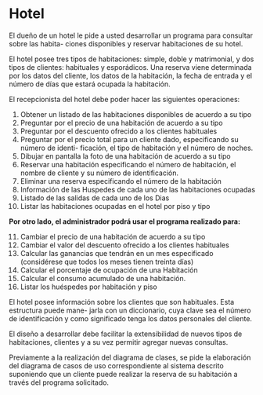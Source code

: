 # Hotel

El dueño de un hotel le pide a usted desarrollar un programa para consultar sobre las habita- ciones disponibles y reservar habitaciones de su hotel.

El hotel posee tres tipos de habitaciones: simple, doble y matrimonial, y dos tipos de clientes: habituales y esporádicos. Una reserva viene determinada por los datos del cliente, los datos de la habitación, la fecha de entrada y el número de días que estará ocupada la habitación.

El recepcionista del hotel debe poder hacer las siguientes operaciones:
1. Obtener un listado de las habitaciones disponibles de acuerdo a su tipo
2.  Preguntar por el precio de una habitación de acuerdo a su tipo
3. Preguntar por el descuento ofrecido a los clientes habituales
4. Preguntar por el precio total para un cliente dado, especificando su número de identi- ficación, el tipo de habitación y el número de noches.
5. Dibujar en pantalla la foto de una habitación de acuerdo a su tipo
6. Reservar una habitación especificando el número de habitación, el nombre de cliente y su número de identificación.
7. Eliminar una reserva especificando el número de la habitación
8. Información de las Huspedes de cada uno de las habitaciones ocupadas
9. Listado de las salidas de cada uno de los Dias
10. Listar las habitaciones ocupadas en el hotel por piso y tipo 


**Por otro lado, el administrador podrá usar el programa realizado para:**

11. Cambiar el precio de una habitación de acuerdo a su tipo
12. Cambiar el valor del descuento ofrecido a los clientes habituales
13. Calcular las ganancias que tendrán en un mes especificado (considérese que todos los meses tienen treinta días)
14. Calcular el porcentaje de ocupación de una Habitación
15. Calcular el consumo acumulado de una habitación.
16. Listar los huéspedes por habitación y piso


El hotel posee información sobre los clientes que son habituales. Esta estructura puede mane- jarla con un diccionario, cuya clave sea el número de identificación y como significado tenga los datos personales del cliente.

El diseño a desarrollar debe facilitar la extensibilidad de nuevos tipos de habitaciones, clientes y a su vez permitir agregar nuevas consultas.

Previamente  a  la  realización  del  diagrama  de  clases,  se  pide  la  elaboración  del  diagrama  de casos de uso correspondiente al sistema descrito suponiendo que un cliente puede realizar la reserva de su habitación a través del programa solicitado.